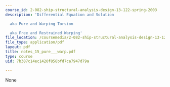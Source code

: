 ```yaml
---
course_id: 2-082-ship-structural-analysis-design-13-122-spring-2003
description: 'Differential Equation and Solution

  aka Pure and Warping Torsion

  aka Free and Restrained Warping'
file_location: /coursemedia/2-082-ship-structural-analysis-design-13-122-spring-2003/7b387c14ec1420f858bfd7ca7947d79a_notes_15_pure___warp.pdf
file_type: application/pdf
layout: pdf
title: notes_15_pure___warp.pdf
type: course
uid: 7b387c14ec1420f858bfd7ca7947d79a

---
```

None
